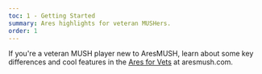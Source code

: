 ```yaml
---
toc: 1 - Getting Started
summary: Ares highlights for veteran MUSHers.
order: 1
---
```


If you're a veteran MUSH player new to AresMUSH, learn about some key differences and cool features in the [Ares for Vets](https://aresmush.com/tutorials/play/ares-for-vets.html) at aresmush.com.